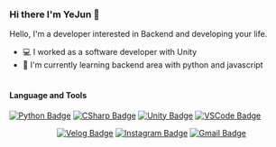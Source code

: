 ### Hi there I'm YeJun 👋

Hello, I'm a developer interested in Backend and developing your life.

- 💻 I worked as a software developer with Unity
- 🌱 I'm currently learning backend area with python and javascript

#### </br>Language and Tools
[![Python Badge](http://img.shields.io/badge/Python-3776ab?style=flat&logo=python&logoColor=white)](https://www.python.org/)
[![CSharp Badge](http://img.shields.io/badge/CSharp-239120?style=flat&logo=csharp&logoColor=white)](https://docs.microsoft.com/en-us/dotnet/csharp/)
[![Unity Badge](http://img.shields.io/badge/Unity-black?style=flat&logo=unity&logoColor=white)](https://unity.com/)
[![VSCode Badge](http://img.shields.io/badge/VSCode-007acc?style=flat&logo=visualstudiocode&logoColor=white)](https://code.visualstudio.com/)

<div align=center>
  
[![Velog Badge](http://img.shields.io/badge/Velog-72d4ac?style=flat&link=https://velog.io/@hayejun1013)](https://velog.io/@hayejun1013)
[![Instagram Badge](http://img.shields.io/badge/Instagram-e4405f?style=flat&logo=instagram&logoColor=white&link=https://www.instagram.com/tedjunny/)](https://www.instagram.com/tedjunny/)
[![Gmail Badge](https://img.shields.io/badge/Gmail-ea4335?style=flat&logo=gmail&logoColor=white&link=mailto:hayejun1013@gmail.com)](mailto:hayejun1013@gmail.com)
</div>
